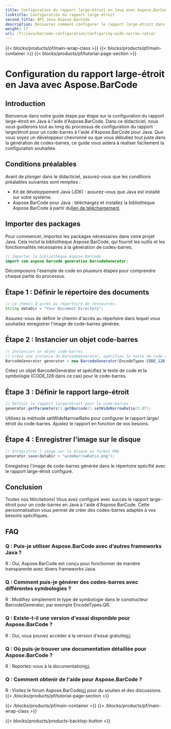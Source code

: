 ```yaml
---
title: Configuration du rapport large-étroit en Java avec Aspose.BarCode
linktitle: Configuration du rapport large-étroit
second_title: API Java Aspose.BarCode
description: Découvrez comment configurer le rapport large-étroit dans les codes-barres Java à l'aide d'Aspose.BarCode. Suivez notre guide étape par étape pour une personnalisation transparente.
weight: 17
url: /fr/java/barcode-configuration/configuring-wide-narrow-ratio/
---
```


{{< blocks/products/pf/main-wrap-class >}}
{{< blocks/products/pf/main-container >}}
{{< blocks/products/pf/tutorial-page-section >}}

# Configuration du rapport large-étroit en Java avec Aspose.BarCode


## Introduction

Bienvenue dans notre guide étape par étape sur la configuration du rapport large-étroit en Java à l'aide d'Aspose.BarCode. Dans ce didacticiel, nous vous guiderons tout au long du processus de configuration du rapport large/étroit pour un code-barres à l'aide d'Aspose.BarCode pour Java. Que vous soyez un développeur chevronné ou que vous débutiez tout juste dans la génération de codes-barres, ce guide vous aidera à réaliser facilement la configuration souhaitée.

## Conditions préalables

Avant de plonger dans le didacticiel, assurez-vous que les conditions préalables suivantes sont remplies :

- Kit de développement Java (JDK) : assurez-vous que Java est installé sur votre système.
-  Aspose.BarCode pour Java : téléchargez et installez la bibliothèque Aspose.BarCode à partir du[lien de téléchargement](https://releases.aspose.com/barcode/java/).

## Importer des packages

Pour commencer, importez les packages nécessaires dans votre projet Java. Cela inclut la bibliothèque Aspose.BarCode, qui fournit les outils et les fonctionnalités nécessaires à la génération de codes-barres.

```java
// Importer la bibliothèque Aspose.BarCode
import com.aspose.barcode.generation.BarcodeGenerator;
```

Décomposons l'exemple de code en plusieurs étapes pour comprendre chaque partie du processus.

## Étape 1 : Définir le répertoire des documents

```java
// Le chemin d'accès au répertoire de ressources.
String dataDir = "Your Document Directory";
```

Assurez-vous de définir le chemin d'accès au répertoire dans lequel vous souhaitez enregistrer l'image de code-barres générée.

## Étape 2 : Instancier un objet code-barres

```java
// Instancier un objet code-barres
// Créez une instance de BarcodeGenerator, spécifiez le texte de code et la symbologie dans le constructeur
BarcodeGenerator generator = new BarcodeGenerator(EncodeTypes.CODE_128, "12345678");
```

Créez un objet BarcodeGenerator et spécifiez le texte de code et la symbologie (CODE_128 dans ce cas) pour le code-barres.

## Étape 3 : Définir le rapport large-étroit

```java
// Définir le rapport large/étroit pour le code-barres
generator.getParameters().getBarcode().setWideNarrowRatio(3.0f);
```

Utilisez la méthode setWideNarrowRatio pour configurer le rapport large/étroit du code-barres. Ajustez le rapport en fonction de vos besoins.

## Étape 4 : Enregistrer l'image sur le disque

```java
// Enregistrez l'image sur le disque au format PNG
generator.save(dataDir + "wideNarrowRatio.png");
```

Enregistrez l'image de code-barres générée dans le répertoire spécifié avec le rapport large-étroit configuré.

## Conclusion

Toutes nos félicitations! Vous avez configuré avec succès le rapport large-étroit pour un code-barres en Java à l'aide d'Aspose.BarCode. Cette personnalisation vous permet de créer des codes-barres adaptés à vos besoins spécifiques.

## FAQ

### Q : Puis-je utiliser Aspose.BarCode avec d’autres frameworks Java ?
R : Oui, Aspose.BarCode est conçu pour fonctionner de manière transparente avec divers frameworks Java.

### Q : Comment puis-je générer des codes-barres avec différentes symbologies ?
R : Modifiez simplement le type de symbologie dans le constructeur BarcodeGenerator, par exemple EncodeTypes.QR.

### Q : Existe-t-il une version d'essai disponible pour Aspose.BarCode ?
 R : Oui, vous pouvez accéder à la version d'essai gratuite[ici](https://releases.aspose.com/).

### Q : Où puis-je trouver une documentation détaillée pour Aspose.BarCode ?
 R : Reportez-vous à la documentation[ici](https://reference.aspose.com/barcode/java/).

### Q : Comment obtenir de l'aide pour Aspose.BarCode ?
 R : Visitez le forum Aspose.BarCode[ici](https://forum.aspose.com/c/barcode/13) pour du soutien et des discussions.
{{< /blocks/products/pf/tutorial-page-section >}}

{{< /blocks/products/pf/main-container >}}
{{< /blocks/products/pf/main-wrap-class >}}

{{< blocks/products/products-backtop-button >}}
